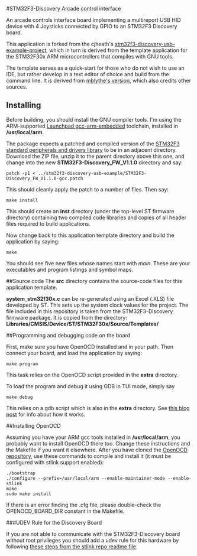 #STM32F3-Discovery Arcade control interface

An arcade controls interface board implementing a multireport USB HID device with 4
Joysticks connected by GPIO to an STM32F3 Discovery board.

This application is forked from the cjheath's
[stm32f3-discovery-usb-example-project](cjheath/stm32f3-discovery-usb-example.git),
which in turn is derived from the template application for the STM32F30x ARM
microcontrollers that compiles with GNU tools.

The template serves as a quick-start for those who do not wish to use an IDE, but rather
develop in a text editor of choice and build from the command line. It is
derived from [mblythe's version](https://github.com/mblythe86/stm32f3-discovery-basic-template),
which also credits other sources.

## Installing

Before building, you should install the GNU compiler tools.  I'm using the
ARM-supported [Launchpad gcc-arm-embedded](https://launchpad.net/gcc-arm-embedded)
toolchain, installed in **/usr/local/arm**.

The package expects a patched and compiled version of the [STM32F3 standard
peripherals and drivers library](http://www.st.com/web/en/catalog/tools/PF258154)
to be in an adjacent directory. Download the ZIP file, unzip it to the parent
directory above this one, and change into the new **STM32F3-Discovery_FW_V1.1.0**
directory and say:

    patch -p1 < ../stm32f3-discovery-usb-example/STM32F3-Discovery_FW_V1.1.0-gcc.patch

This should cleanly apply the patch to a number of files. Then say:

    make install

This should create an **inst** directory (under the top-level ST firmware
directory) containing two compiled code libraries and copies of all header files
required to build applications.

Now change back to this application template directory and build the application by saying:

    make

You should see five new files whose names start with *main*. These are your
executables and program listings and symbol maps.

##Source code
The **src** directory contains the source-code files for this application template.

**system_stm32f30x.c** can be re-generated using an Excel (.XLS) file developed
by ST. This sets up the system clock values for the project. The file included
in this repository is taken from the STM32F3-Discovery firmware package. It is
copied from the directory: **Libraries/CMSIS/Device/ST/STM32F30x/Source/Templates/**

##Programming and debugging code on the board

First, make sure you have OpenOCD installed and in your path. Then connect your
board, and load the application by saying:

    make program

This task relies on the OpenOCD script provided in the **extra** directory.

To load the program and debug it using GDB in TUI mode, simply say

    make debug

This relies on a gdb script which is also in the **extra** directory.
See [this blog post](http://www.mjblythe.com/hacks/2013/02/debugging-stm32-with-gdb-and-openocd/)
for info about how it works.

##Installing OpenOCD

Assuming you have your ARM gcc tools installed in **/usr/local/arm**, you
probably want to install OpenOCD there too. Change these instructions and the
Makefile if you want it elsewhere. After you have cloned the [OpenOCD
repository](http://openocd.git.sourceforge.net/git/gitweb.cgi?p=openocd/openocd;a=summary),
use these commands to compile and install it (it must be configured with stlink
support enabled):

    ./bootstrap
    ./configure --prefix=/usr/local/arm --enable-maintainer-mode --enable-stlink
    make 
    sudo make install

If there is an error finding the .cfg file, please double-check the
OPENOCD_BOARD_DIR constant in the Makefile.

###UDEV Rule for the Discovery Board

If you are not able to communicate with the STM32F3-Discovery board without
root privileges you should add a udev rule for this hardware by following
[these steps from the stlink repo readme file](https://github.com/texane/stlink#readme).

